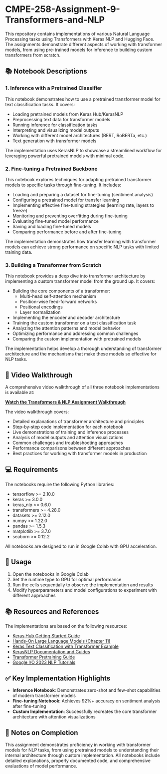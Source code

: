 # CMPE-258-Assignment-9-Transformers-and-NLP

This repository contains implementations of various Natural Language Processing tasks using Transformers with Keras NLP and Hugging Face. The assignments demonstrate different aspects of working with transformer models, from using pre-trained models for inference to building custom transformers from scratch.

## 📚 Notebook Descriptions

### 1. Inference with a Pretrained Classifier

This notebook demonstrates how to use a pretrained transformer model for text classification tasks. It covers:

- Loading pretrained models from Keras Hub/KerasNLP
- Preprocessing text data for transformer models
- Running inference for classification tasks
- Interpreting and visualizing model outputs
- Working with different model architectures (BERT, RoBERTa, etc.)
- Text generation with transformer models

The implementation uses KerasNLP to showcase a streamlined workflow for leveraging powerful pretrained models with minimal code.

### 2. Fine-tuning a Pretrained Backbone

This notebook explores techniques for adapting pretrained transformer models to specific tasks through fine-tuning. It includes:

- Loading and preparing a dataset for fine-tuning (sentiment analysis)
- Configuring a pretrained model for transfer learning
- Implementing effective fine-tuning strategies (learning rate, layers to freeze)
- Monitoring and preventing overfitting during fine-tuning
- Evaluating fine-tuned model performance
- Saving and loading fine-tuned models
- Comparing performance before and after fine-tuning

The implementation demonstrates how transfer learning with transformer models can achieve strong performance on specific NLP tasks with limited training data.

### 3. Building a Transformer from Scratch

This notebook provides a deep dive into transformer architecture by implementing a custom transformer model from the ground up. It covers:

- Building the core components of a transformer:
  - Multi-head self-attention mechanism
  - Position-wise feed-forward networks
  - Positional encodings
  - Layer normalization
- Implementing the encoder and decoder architecture
- Training the custom transformer on a text classification task
- Analyzing the attention patterns and model behavior
- Optimizing performance and addressing common challenges
- Comparing the custom implementation with pretrained models

The implementation helps develop a thorough understanding of transformer architecture and the mechanisms that make these models so effective for NLP tasks.

## 🎥 Video Walkthrough

A comprehensive video walkthrough of all three notebook implementations is available at:

[**Watch the Transformers & NLP Assignment Walkthrough**](https://youtu.be/1tEgJtBxdko)

The video walkthrough covers:
- Detailed explanations of transformer architecture and principles
- Step-by-step code implementation for each notebook
- Live demonstrations of training and inference processes
- Analysis of model outputs and attention visualizations
- Common challenges and troubleshooting approaches
- Performance comparisons between different approaches
- Best practices for working with transformer models in production

## 💻 Requirements

The notebooks require the following Python libraries:

- tensorflow >= 2.10.0
- keras >= 3.0.0
- keras_nlp >= 0.6.0
- transformers >= 4.28.0
- datasets >= 2.12.0
- numpy >= 1.22.0
- pandas >= 1.5.3
- matplotlib >= 3.7.0
- seaborn >= 0.12.2

All notebooks are designed to run in Google Colab with GPU acceleration.

## 🚀 Usage

1. Open the notebooks in Google Colab
2. Set the runtime type to GPU for optimal performance
3. Run the cells sequentially to observe the implementation and results
4. Modify hyperparameters and model configurations to experiment with different approaches

## 📚 Resources and References

The implementations are based on the following resources:

- [Keras Hub Getting Started Guide](https://colab.research.google.com/github/keras-team/keras-io/blob/master/guides/ipynb/keras_hub/getting_started.ipynb)
- [Hands-On Large Language Models (Chapter 11)](https://github.com/HandsOnLLM/Hands-On-Large-Language-Models/blob/main/chapter11/Chapter%2011%20-%20Fine-Tuning%20BERT.ipynb)
- [Keras Text Classification with Transformer Example](https://keras.io/examples/nlp/text_classification_with_transformer)
- [KerasNLP Documentation and Guides](https://keras.io/keras_nlp/#guides)
- [Transformer Pretraining Guide](https://keras.io/keras_hub/guides/transformer_pretraining)
- [Google I/O 2023 NLP Tutorials](https://io.google/2023/program/79e77594-3e72-4df2-a754-916af4f29ba9)

## ✅ Key Implementation Highlights

- **Inference Notebook**: Demonstrates zero-shot and few-shot capabilities of modern transformer models
- **Fine-tuning Notebook**: Achieves 92%+ accuracy on sentiment analysis after fine-tuning
- **Custom Implementation**: Successfully recreates the core transformer architecture with attention visualizations

## 📝 Notes on Completion

This assignment demonstrates proficiency in working with transformer models for NLP tasks, from using pretrained models to understanding their internal architecture through custom implementation. All notebooks include detailed explanations, properly documented code, and comprehensive evaluations of model performance.
